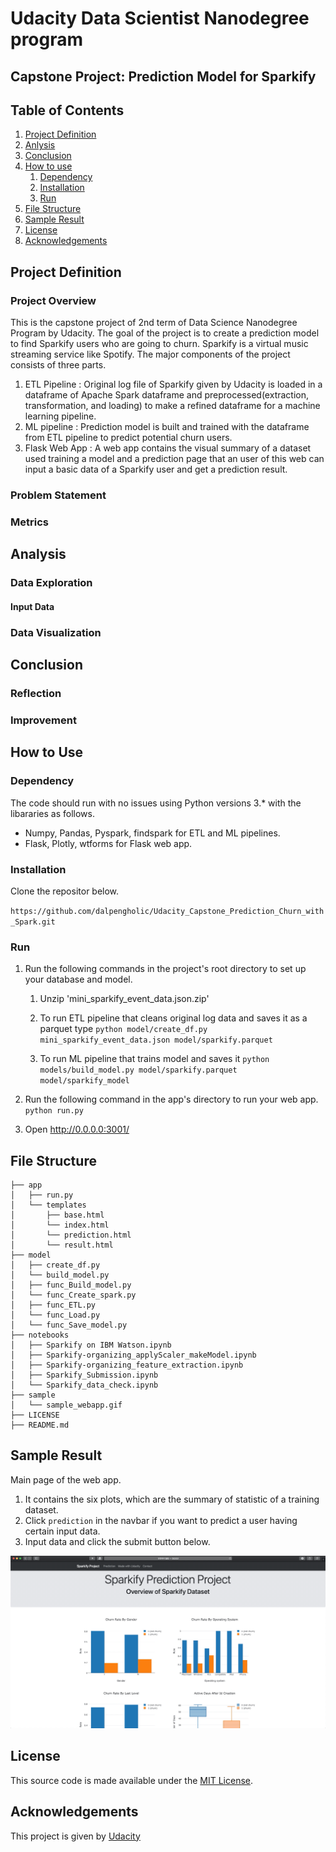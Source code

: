 # Udacity Data Scientist Nanodegree program

## Capstone Project: Prediction Model for Sparkify

## Table of Contents
1. [Project Definition](#project_definition)
2. [Anlysis](#analysis)
3. [Conclusion](#conclusion)
4. [How to use](#how_to_use)    
    1. [Dependency](#dependency)
    2. [Installation](#installation)
    3. [Run](#run)
5. [File Structure](#file_structure)
6. [Sample Result](#sample_result)
7. [License](#license)
8. [Acknowledgements](#acknowledgements)




<a name="project_definition"></a>
## Project Definition
### Project Overview
This is the capstone project of 2nd term of Data Science Nanodegree Program by Udacity. The goal of the project is to create a prediction model to find Sparkify users who are going to churn. Sparkify is a virtual music streaming service like Spotify. The major components of the project consists of three parts.

1. ETL Pipeline : Original log file of Sparkify given by Udacity is loaded in a dataframe of Apache Spark dataframe and preprocessed(extraction, transformation, and loading) to make a refined dataframe for a machine learning pipeline.
2. ML pipeline : Prediction model is built and trained with the dataframe from ETL pipeline to predict potential churn users.
3. Flask Web App : A web app contains the visual summary of a dataset used training a model and a prediction page that an user of this web can input a basic data of a Sparkify user and get a prediction result.

### Problem Statement

### Metrics

<a name="analysis"></a>
## Analysis
### Data Exploration
#### Input Data
### Data Visualization

<a name="Conclusion"></a>
## Conclusion
### Reflection
### Improvement



<a name="how_to_use"></a>
## How to Use

<a name="dependency"></a>
### Dependency
The code should run with no issues using Python versions 3.* with the libararies as follows.
- Numpy, Pandas, Pyspark, findspark for ETL and ML pipelines.
- Flask, Plotly, wtforms for Flask web app.

<a name="installation"></a>
### Installation
Clone the repositor below.

`https://github.com/dalpengholic/Udacity_Capstone_Prediction_Churn_with_Spark.git`
<a name="run"></a>
### Run

1. Run the following commands in the project's root directory to set up your database and model.
    1. Unzip 'mini_sparkify_event_data.json.zip'

    2. To run ETL pipeline that cleans original log data and saves it as a parquet type
    `python model/create_df.py mini_sparkify_event_data.json model/sparkify.parquet`

    3. To run ML pipeline that trains model and saves it
    `python models/build_model.py model/sparkify.parquet model/sparkify_model`


2. Run the following command in the app's directory to run your web app.
`python run.py`

3. Open http://0.0.0.0:3001/ 
        
<a name="file_structure"></a>
## File Structure
```
├── app
│   ├── run.py
│   └── templates
│       ├── base.html
│       └── index.html
│       └── prediction.html
│       └── result.html
├── model
│   ├── create_df.py
│   └── build_model.py
│   ├── func_Build_model.py
│   └── func_Create_spark.py
│   ├── func_ETL.py
│   └── func_Load.py
│   └── func_Save_model.py
├── notebooks
│   ├── Sparkify on IBM Watson.ipynb
│   ├── Sparkify-organizing_applyScaler_makeModel.ipynb
│   ├── Sparkify-organizing_feature_extraction.ipynb
│   ├── Sparkify_Submission.ipynb
│   └── Sparkify_data_check.ipynb
├── sample
│   └── sample_webapp.gif
├── LICENSE
├── README.md
```


<a name="sample_result"></a>
## Sample Result
Main page of the web app. 
1. It contains the six plots, which are the summary of statistic of a training dataset. 
2. Click `prediction` in the navbar if you want to predict a user having certain input data.
3. Input data and click the submit button below.

![index page](https://github.com/dalpengholic/Udacity_Capstone_Prediction_Churn_with_Spark/blob/master/sample/sample_webapp.gif)

<a name="license"></a>
## License
This source code is made available under the [MIT License](https://github.com/dalpengholic/Udacity_Capstone_Prediction_Churn_with_Spark/blob/master/LICENSE).

<a name="acknowledgements"></a>
## Acknowledgements
This project is given by [Udacity](https://www.udacity.com) 
